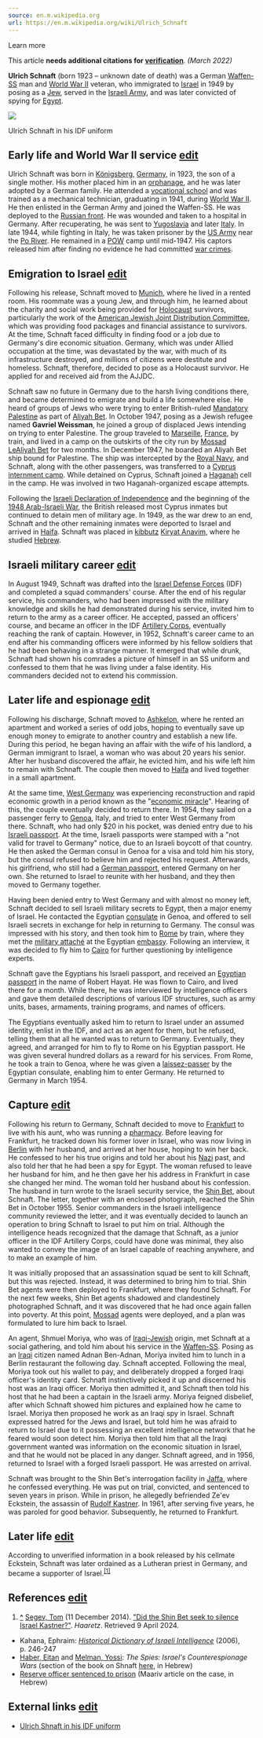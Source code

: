 ```yaml
---
source: en.m.wikipedia.org
url: https://en.m.wikipedia.org/wiki/Ulrich_Schnaft
---
```


Learn more

This article **needs additional citations for [verification](https://en.m.wikipedia.org/wiki/Wikipedia:Verifiability "Wikipedia:Verifiability")**. _(March 2022)_

**Ulrich Schnaft** (born 1923 – unknown date of death) was a German [Waffen-SS](https://en.m.wikipedia.org/wiki/Waffen-SS "Waffen-SS") man and [World War II](https://en.m.wikipedia.org/wiki/World_War_II "World War II") veteran, who immigrated to [Israel](https://en.m.wikipedia.org/wiki/Israel "Israel") in 1949 by posing as a [Jew](https://en.m.wikipedia.org/wiki/Jews "Jews"), served in the [Israeli Army](https://en.m.wikipedia.org/wiki/Israel_Defense_Forces "Israel Defense Forces"), and was later convicted of spying for [Egypt](https://en.m.wikipedia.org/wiki/Egypt "Egypt").

[![](https://upload.wikimedia.org/wikipedia/commons/thumb/6/66/Ulrich_Schnaft.jpg/220px-Ulrich_Schnaft.jpg)](https://en.m.wikipedia.org/wiki/File:Ulrich_Schnaft.jpg)

Ulrich Schnaft in his IDF uniform

## Early life and World War II service [edit](https://en.m.wikipedia.org/w/index.php?title=Ulrich_Schnaft&action=edit&section=1 "Edit section: Early life and World War II service")

Ulrich Schnaft was born in [Königsberg](https://en.m.wikipedia.org/wiki/K%C3%B6nigsberg "Königsberg"), [Germany](https://en.m.wikipedia.org/wiki/Germany "Germany"), in 1923, the son of a single mother. His mother placed him in an [orphanage](https://en.m.wikipedia.org/wiki/Orphanage "Orphanage"), and he was later adopted by a German family. He attended a [vocational school](https://en.m.wikipedia.org/wiki/Vocational_school "Vocational school") and was trained as a mechanical technician, graduating in 1941, during [World War II](https://en.m.wikipedia.org/wiki/World_War_II "World War II"). He then enlisted in the German Army and joined the Waffen-SS. He was deployed to the [Russian front](https://en.m.wikipedia.org/wiki/Eastern_Front_(World_War_II) "Eastern Front (World War II)"). He was wounded and taken to a hospital in Germany. After recuperating, he was sent to [Yugoslavia](https://en.m.wikipedia.org/wiki/Yugoslavia "Yugoslavia") and later [Italy](https://en.m.wikipedia.org/wiki/Italy "Italy"). In late 1944, while fighting in Italy, he was taken prisoner by the [US Army](https://en.m.wikipedia.org/wiki/United_States_Army "United States Army") near the [Po River](https://en.m.wikipedia.org/wiki/Po_River "Po River"). He remained in a [POW](https://en.m.wikipedia.org/wiki/POW "POW") camp until mid-1947. His captors released him after finding no evidence he had committed [war crimes](https://en.m.wikipedia.org/wiki/War_crime "War crime").

## Emigration to Israel [edit](https://en.m.wikipedia.org/w/index.php?title=Ulrich_Schnaft&action=edit&section=2 "Edit section: Emigration to Israel")

Following his release, Schnaft moved to [Munich](https://en.m.wikipedia.org/wiki/Munich "Munich"), where he lived in a rented room. His roommate was a young Jew, and through him, he learned about the charity and social work being provided for [Holocaust](https://en.m.wikipedia.org/wiki/The_Holocaust "The Holocaust") survivors, particularly the work of the [American Jewish Joint Distribution Committee](https://en.m.wikipedia.org/wiki/American_Jewish_Joint_Distribution_Committee "American Jewish Joint Distribution Committee"), which was providing food packages and financial assistance to survivors. At the time, Schnaft faced difficulty in finding food or a job due to Germany's dire economic situation. Germany, which was under Allied occupation at the time, was devastated by the war, with much of its infrastructure destroyed, and millions of citizens were destitute and homeless. Schnaft, therefore, decided to pose as a Holocaust survivor. He applied for and received aid from the AJJDC.

Schnaft saw no future in Germany due to the harsh living conditions there, and became determined to emigrate and build a life somewhere else. He heard of groups of Jews who were trying to enter British-ruled [Mandatory Palestine](https://en.m.wikipedia.org/wiki/Mandatory_Palestine "Mandatory Palestine") as part of [Aliyah Bet](https://en.m.wikipedia.org/wiki/Aliyah_Bet "Aliyah Bet"). In October 1947, posing as a Jewish refugee named **Gavriel Weissman**, he joined a group of displaced Jews intending on trying to enter Palestine. The group traveled to [Marseille](https://en.m.wikipedia.org/wiki/Marseille "Marseille"), [France](https://en.m.wikipedia.org/wiki/France "France"), by train, and lived in a camp on the outskirts of the city run by [Mossad LeAliyah Bet](https://en.m.wikipedia.org/wiki/Mossad_LeAliyah_Bet "Mossad LeAliyah Bet") for two months. In December 1947, he boarded an Aliyah Bet ship bound for Palestine. The ship was intercepted by the [Royal Navy](https://en.m.wikipedia.org/wiki/Royal_Navy "Royal Navy"), and Schnaft, along with the other passengers, was transferred to a [Cyprus internment camp](https://en.m.wikipedia.org/wiki/Cyprus_internment_camps "Cyprus internment camps"). While detained on Cyprus, Schnaft joined a [Haganah](https://en.m.wikipedia.org/wiki/Haganah "Haganah") cell in the camp. He was involved in two Haganah-organized escape attempts.

Following the [Israeli Declaration of Independence](https://en.m.wikipedia.org/wiki/Israeli_Declaration_of_Independence "Israeli Declaration of Independence") and the beginning of the [1948 Arab-Israeli War](https://en.m.wikipedia.org/wiki/1948_Arab-Israeli_War "1948 Arab-Israeli War"), the British released most Cyprus inmates but continued to detain men of military age. In 1949, as the war drew to an end, Schnaft and the other remaining inmates were deported to Israel and arrived in [Haifa](https://en.m.wikipedia.org/wiki/Haifa "Haifa"). Schnaft was placed in [kibbutz](https://en.m.wikipedia.org/wiki/Kibbutz "Kibbutz") [Kiryat Anavim](https://en.m.wikipedia.org/wiki/Kiryat_Anavim "Kiryat Anavim"), where he studied [Hebrew](https://en.m.wikipedia.org/wiki/Hebrew_language "Hebrew language").

## Israeli military career [edit](https://en.m.wikipedia.org/w/index.php?title=Ulrich_Schnaft&action=edit&section=3 "Edit section: Israeli military career")

In August 1949, Schnaft was drafted into the [Israel Defense Forces](https://en.m.wikipedia.org/wiki/Israel_Defense_Forces "Israel Defense Forces") (IDF) and completed a squad commanders' course. After the end of his regular service, his commanders, who had been impressed with the military knowledge and skills he had demonstrated during his service, invited him to return to the army as a career officer. He accepted, passed an officers' course, and became an officer in the IDF [Artillery Corps](https://en.m.wikipedia.org/wiki/Artillery_Corps_(Israel) "Artillery Corps (Israel)"), eventually reaching the rank of captain. However, in 1952, Schnaft's career came to an end after his commanding officers were informed by his fellow soldiers that he had been behaving in a strange manner. It emerged that while drunk, Schnaft had shown his comrades a picture of himself in an SS uniform and confessed to them that he was living under a false identity. His commanders decided not to extend his commission.

## Later life and espionage [edit](https://en.m.wikipedia.org/w/index.php?title=Ulrich_Schnaft&action=edit&section=4 "Edit section: Later life and espionage")

Following his discharge, Schnaft moved to [Ashkelon](https://en.m.wikipedia.org/wiki/Ashkelon "Ashkelon"), where he rented an apartment and worked a series of odd jobs, hoping to eventually save up enough money to emigrate to another country and establish a new life. During this period, he began having an affair with the wife of his landlord, a German immigrant to Israel, a woman who was about 20 years his senior. After her husband discovered the affair, he evicted him, and his wife left him to remain with Schnaft. The couple then moved to [Haifa](https://en.m.wikipedia.org/wiki/Haifa "Haifa") and lived together in a small apartment.

At the same time, [West Germany](https://en.m.wikipedia.org/wiki/West_Germany "West Germany") was experiencing reconstruction and rapid economic growth in a period known as the "[economic miracle](https://en.m.wikipedia.org/wiki/Wirtschaftswunder "Wirtschaftswunder")". Hearing of this, the couple eventually decided to return there. In 1954, they sailed on a passenger ferry to [Genoa](https://en.m.wikipedia.org/wiki/Genoa "Genoa"), Italy, and tried to enter West Germany from there. Schnaft, who had only $20 in his pocket, was denied entry due to his [Israeli passport](https://en.m.wikipedia.org/wiki/Israeli_passport "Israeli passport"). At the time, Israeli passports were stamped with a "not valid for travel to Germany" notice, due to an Israeli boycott of that country. He then asked the German consul in Genoa for a visa and told him his story, but the consul refused to believe him and rejected his request. Afterwards, his girlfriend, who still had a [German passport](https://en.m.wikipedia.org/wiki/German_passport "German passport"), entered Germany on her own. She returned to Israel to reunite with her husband, and they then moved to Germany together.

Having been denied entry to West Germany and with almost no money left, Schnaft decided to sell Israeli military secrets to Egypt, then a major enemy of Israel. He contacted the Egyptian [consulate](https://en.m.wikipedia.org/wiki/Consul#Consulates_and_embassies "Consul") in Genoa, and offered to sell Israeli secrets in exchange for help in returning to Germany. The consul was impressed with his story, and then took him to [Rome](https://en.m.wikipedia.org/wiki/Rome "Rome") by train, where they met the [military attaché](https://en.m.wikipedia.org/wiki/Military_attach%C3%A9 "Military attaché") at the Egyptian [embassy](https://en.m.wikipedia.org/wiki/Diplomatic_mission "Diplomatic mission"). Following an interview, it was decided to fly him to [Cairo](https://en.m.wikipedia.org/wiki/Cairo "Cairo") for further questioning by intelligence experts.

Schnaft gave the Egyptians his Israeli passport, and received an [Egyptian passport](https://en.m.wikipedia.org/wiki/Egyptian_passport "Egyptian passport") in the name of Robert Hayat. He was flown to Cairo, and lived there for a month. While there, he was interviewed by intelligence officers and gave them detailed descriptions of various IDF structures, such as army units, bases, armaments, training programs, and names of officers.

The Egyptians eventually asked him to return to Israel under an assumed identity, enlist in the IDF, and act as an agent for them, but he refused, telling them that all he wanted was to return to Germany. Eventually, they agreed, and arranged for him to fly to Rome on his Egyptian passport. He was given several hundred dollars as a reward for his services. From Rome, he took a train to Genoa, where he was given a [laissez-passer](https://en.m.wikipedia.org/wiki/Laissez-Passer "Laissez-Passer") by the Egyptian consulate, enabling him to enter Germany. He returned to Germany in March 1954.

## Capture [edit](https://en.m.wikipedia.org/w/index.php?title=Ulrich_Schnaft&action=edit&section=5 "Edit section: Capture")

Following his return to Germany, Schnaft decided to move to [Frankfurt](https://en.m.wikipedia.org/wiki/Frankfurt "Frankfurt") to live with his aunt, who was running a [pharmacy](https://en.m.wikipedia.org/wiki/Pharmacy "Pharmacy"). Before leaving for Frankfurt, he tracked down his former lover in Israel, who was now living in [Berlin](https://en.m.wikipedia.org/wiki/Berlin "Berlin") with her husband, and arrived at her house, hoping to win her back. He confessed to her his true origins and told her about his [Nazi](https://en.m.wikipedia.org/wiki/Nazi "Nazi") past, and also told her that he had been a spy for Egypt. The woman refused to leave her husband for him, and he then gave her his address in Frankfurt in case she changed her mind. The woman told her husband about his confession. The husband in turn wrote to the Israeli security service, the [Shin Bet](https://en.m.wikipedia.org/wiki/Shin_Bet "Shin Bet"), about Schnaft. The letter, together with an enclosed photograph, reached the Shin Bet in October 1955. Senior commanders in the Israeli intelligence community reviewed the letter, and it was eventually decided to launch an operation to bring Schnaft to Israel to put him on trial. Although the intelligence heads recognized that the damage that Schnaft, as a junior officer in the IDF Artillery Corps, could have done was minimal, they also wanted to convey the image of an Israel capable of reaching anywhere, and to make an example of him.

It was initially proposed that an assassination squad be sent to kill Schnaft, but this was rejected. Instead, it was determined to bring him to trial. Shin Bet agents were then deployed to Frankfurt, where they found Schnaft. For the next few weeks, Shin Bet agents shadowed and clandestinely photographed Schnaft, and it was discovered that he had once again fallen into poverty. At this point, [Mossad](https://en.m.wikipedia.org/wiki/Mossad "Mossad") agents were deployed, and a plan was formulated to lure him back to Israel.

An agent, Shmuel Moriya, who was of [Iraqi-Jewish](https://en.m.wikipedia.org/wiki/History_of_the_Jews_in_Iraq "History of the Jews in Iraq") origin, met Schnaft at a social gathering, and told him about his service in the [Waffen-SS](https://en.m.wikipedia.org/wiki/Waffen-SS "Waffen-SS"). Posing as an [Iraqi](https://en.m.wikipedia.org/wiki/Iraqi_people "Iraqi people") citizen named Adnan Ben-Adnan, Moriya invited him to lunch in a Berlin restaurant the following day. Schnaft accepted. Following the meal, Moriya took out his wallet to pay, and deliberately dropped a forged Iraqi officer's identity card. Schnaft instinctively picked it up and discerned his host was an Iraqi officer. Moriya then admitted it, and Schnaft then told his host that he had been a captain in the Israeli army. Moriya feigned disbelief, after which Schnaft showed him pictures and explained how he came to Israel. Moriya then proposed he work as an Iraqi spy in Israel. Schnaft expressed hatred for the Jews and Israel, but told him he was afraid to return to Israel due to it possessing an excellent intelligence network that he feared would soon detect him. Moriya then told him that all the Iraqi government wanted was information on the economic situation in Israel, and that he would not be placed in any danger. Schnaft agreed, and in 1956, returned to Israel with a forged Israeli passport. He was arrested on arrival.

Schnaft was brought to the Shin Bet's interrogation facility in [Jaffa](https://en.m.wikipedia.org/wiki/Jaffa "Jaffa"), where he confessed everything. He was put on trial, convicted, and sentenced to seven years in prison. While in prison, he allegedly befriended Ze'ev Eckstein, the assassin of [Rudolf Kastner](https://en.m.wikipedia.org/wiki/Rudolf_Kastner "Rudolf Kastner"). In 1961, after serving five years, he was paroled for good behavior. Subsequently, he returned to Frankfurt.

## Later life [edit](https://en.m.wikipedia.org/w/index.php?title=Ulrich_Schnaft&action=edit&section=6 "Edit section: Later life")

According to unverified information in a book released by his cellmate Eckstein, Schnaft was later ordained as a Lutheran priest in Germany, and became a supporter of Israel.<sup id="cite_ref-1"><a href="https://en.m.wikipedia.org/wiki/Ulrich_Schnaft#cite_note-1">[1]</a></sup>

## References [edit](https://en.m.wikipedia.org/w/index.php?title=Ulrich_Schnaft&action=edit&section=7 "Edit section: References")

1.  **[^](https://en.m.wikipedia.org/wiki/Ulrich_Schnaft#cite_ref-1 "Jump up")** [Segev, Tom](https://en.m.wikipedia.org/wiki/Tom_Segev "Tom Segev") (11 December 2014). ["Did the Shin Bet seek to silence Israel Kastner?"](http://www.haaretz.com/life/books/.premium-1.631207). _Haaretz_. Retrieved 9 April 2024.

-   Kahana, Ephraim: _[Historical Dictionary of Israeli Intelligence](https://books.google.com/books?id=pAar3TpYOt4C&pg=PA246)_ (2006), p. 246-247
-   [Haber, Eitan](https://en.m.wikipedia.org/wiki/Eitan_Haber "Eitan Haber") and [Melman, Yossi](https://en.m.wikipedia.org/wiki/Yossi_Melman "Yossi Melman"): _The Spies: Israel's Counterespionage Wars_ (section of the book on Shnaft [here](http://ynet.e-vrit.co.il/%D7%94%D7%9E%D7%A8%D7%92%D7%9C%D7%99%D7%9D-%D7%A4%D7%A8%D7%A7_%D7%A8%D7%90%D7%A9%D7%95%D7%9F.aspx), in Hebrew)
-   [Reserve officer sentenced to prison](http://jpress.org.il/Olive/APA/NLI_Heb/SharedView.Article.aspx?parm=ejI6zNG2mS4I7S23LdP1fXaVzcs1rodl7Ctm6FDTqwL2zI05%2FoWEWHzIIzl7tP%2F5Yw%3D%3D&mode=image&href=MAR%2f1958%2f04%2f18&page=1&rtl=true) (Maariv article on the case, in Hebrew)

## External links [edit](https://en.m.wikipedia.org/w/index.php?title=Ulrich_Schnaft&action=edit&section=8 "Edit section: External links")

-   [Ulrich Shnaft in his IDF uniform](http://www.jpress.org.il/Repository/getFiles.asp?Style=OliveXLib:LowLevelEntityToSaveGifMSIE_TAUHE&Type=text/html&Locale=hebrew-skin-custom&Path=MAR/1958/04/18&ChunkNum=-1&ID=Pc00101&PageLabel=1)

